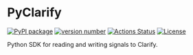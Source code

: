 # PyClarify

[![PyPI package](https://img.shields.io/badge/pip%20install-pyclarify-brightgreen)](https://pypi.org/project/pyclarify/)
[![version number](https://img.shields.io/pypi/v/pyclarify?color=green&label=version)](https://pypi.org/project/pyclarify/)
[![Actions Status](https://github.com/clarify/pyclarify/workflows/Build%20status/badge.svg)](https://github.com/clarify/pyclarify/actions)
[![License](https://img.shields.io/github/license/clarify/pyclarify)](https://github.com/clarify/pyclarify/blob/main/LICENSE)

Python SDK for reading and writing signals to Clarify.
